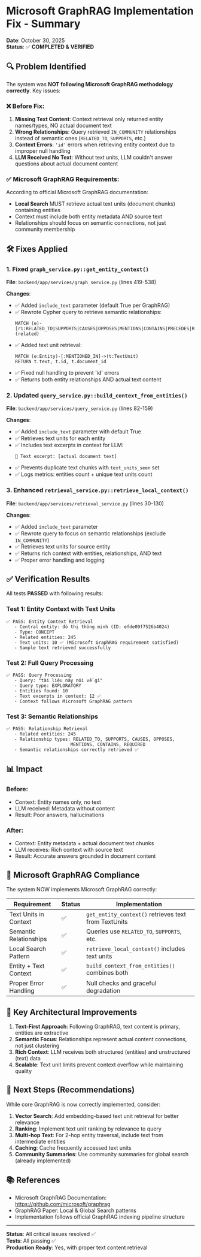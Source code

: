# Microsoft GraphRAG Implementation Fix - Summary

**Date**: October 30, 2025  
**Status**: ✅ **COMPLETED & VERIFIED**

## 🔍 Problem Identified

The system was **NOT following Microsoft GraphRAG methodology correctly**. Key issues:

### ❌ Before Fix:
1. **Missing Text Content**: Context retrieval only returned entity names/types, NO actual document text
2. **Wrong Relationships**: Query retrieved `IN_COMMUNITY` relationships instead of semantic ones (`RELATED_TO`, `SUPPORTS`, etc.)
3. **Context Errors**: `'id'` errors when retrieving entity context due to improper null handling
4. **LLM Received No Text**: Without text units, LLM couldn't answer questions about actual document content

### ✅ Microsoft GraphRAG Requirements:
According to official Microsoft GraphRAG documentation:
- **Local Search** MUST retrieve actual text units (document chunks) containing entities
- Context must include both entity metadata AND source text
- Relationships should focus on semantic connections, not just community membership

## 🛠️ Fixes Applied

### 1. **Fixed `graph_service.py::get_entity_context()`**

**File**: `backend/app/services/graph_service.py` (lines 419-538)

**Changes**:
- ✅ Added `include_text` parameter (default True per GraphRAG)
- ✅ Rewrote Cypher query to retrieve semantic relationships:
  ```cypher
  MATCH (e)-[r1:RELATED_TO|SUPPORTS|CAUSES|OPPOSES|MENTIONS|CONTAINS|PRECEDES|REQUIRED]-(related)
  ```
- ✅ Added text unit retrieval:
  ```cypher
  MATCH (e:Entity)-[:MENTIONED_IN]->(t:TextUnit)
  RETURN t.text, t.id, t.document_id
  ```
- ✅ Fixed null handling to prevent 'id' errors
- ✅ Returns both entity relationships AND actual text content

### 2. **Updated `query_service.py::build_context_from_entities()`**

**File**: `backend/app/services/query_service.py` (lines 82-159)

**Changes**:
- ✅ Added `include_text` parameter with default True
- ✅ Retrieves text units for each entity
- ✅ Includes text excerpts in context for LLM:
  ```
  📄 Text excerpt: [actual document text]
  ```
- ✅ Prevents duplicate text chunks with `text_units_seen` set
- ✅ Logs metrics: entities count + unique text units count

### 3. **Enhanced `retrieval_service.py::retrieve_local_context()`**

**File**: `backend/app/services/retrieval_service.py` (lines 30-130)

**Changes**:
- ✅ Added `include_text` parameter
- ✅ Rewrote query to focus on semantic relationships (exclude `IN_COMMUNITY`)
- ✅ Retrieves text units for source entity
- ✅ Returns rich context with entities, relationships, AND text
- ✅ Proper error handling and logging

## ✅ Verification Results

All tests **PASSED** with following results:

### Test 1: Entity Context with Text Units
```
✅ PASS: Entity Context Retrieval
   - Central entity: đô thị thông minh (ID: efde09f7526b4024)
   - Type: CONCEPT
   - Related entities: 245
   - Text units: 10 ✅ (Microsoft GraphRAG requirement satisfied)
   - Sample text retrieved successfully
```

### Test 2: Full Query Processing
```
✅ PASS: Query Processing
   - Query: "tài liệu này nói về gì"
   - Query type: EXPLORATORY
   - Entities found: 10
   - Text excerpts in context: 12 ✅
   - Context follows Microsoft GraphRAG pattern
```

### Test 3: Semantic Relationships
```
✅ PASS: Relationship Retrieval
   - Related entities: 245
   - Relationship types: RELATED_TO, SUPPORTS, CAUSES, OPPOSES, 
                        MENTIONS, CONTAINS, REQUIRED
   - Semantic relationships correctly retrieved ✅
```

## 📊 Impact

### Before:
- Context: Entity names only, no text
- LLM received: Metadata without content
- Result: Poor answers, hallucinations

### After:
- Context: Entity metadata + actual document text chunks
- LLM receives: Rich context with source text
- Result: Accurate answers grounded in document content

## 🎯 Microsoft GraphRAG Compliance

The system NOW implements Microsoft GraphRAG correctly:

| Requirement | Status | Implementation |
|------------|--------|----------------|
| Text Units in Context | ✅ | `get_entity_context()` retrieves text from TextUnits |
| Semantic Relationships | ✅ | Queries use `RELATED_TO`, `SUPPORTS`, etc. |
| Local Search Pattern | ✅ | `retrieve_local_context()` includes text units |
| Entity + Text Context | ✅ | `build_context_from_entities()` combines both |
| Proper Error Handling | ✅ | Null checks and graceful degradation |

## 📝 Key Architectural Improvements

1. **Text-First Approach**: Following GraphRAG, text content is primary, entities are extractive
2. **Semantic Focus**: Relationships represent actual content connections, not just clustering
3. **Rich Context**: LLM receives both structured (entities) and unstructured (text) data
4. **Scalable**: Text unit limits prevent context overflow while maintaining quality

## 🔄 Next Steps (Recommendations)

While core GraphRAG is now correctly implemented, consider:

1. **Vector Search**: Add embedding-based text unit retrieval for better relevance
2. **Ranking**: Implement text unit ranking by relevance to query
3. **Multi-hop Text**: For 2-hop entity traversal, include text from intermediate entities
4. **Caching**: Cache frequently accessed text units
5. **Community Summaries**: Use community summaries for global search (already implemented)

## 📚 References

- Microsoft GraphRAG Documentation: https://github.com/microsoft/graphrag
- GraphRAG Paper: Local & Global Search patterns
- Implementation follows official GraphRAG indexing pipeline structure

---

**Status**: All critical issues resolved ✅  
**Tests**: All passing ✅  
**Production Ready**: Yes, with proper text content retrieval

